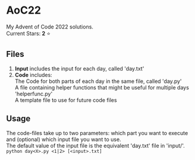 # AoC22
My Advent of Code 2022 solutions.\
Current Stars: **2** :star:

## Files
1.  **Input** includes the input for each day, called 'day<X>.txt'
2.  **Code** includes:\
  The Code for both parts of each day in the same file, called 'day<X>.py' \
  A file containing helper functions that might be useful for multiple days 'helperfunc.py' \
  A template file to use for future code files
  
## Usage
  The code-files take up to two parameters: which part you want to execute and (optional) which input file you want to use.\
  The default value of the input file is the equivalent 'day<X>.txt' file in 'input/'.\
  ```python day<X>.py <1|2> [<input>.txt] ```

